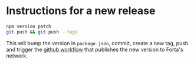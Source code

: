 # Instructions for a new release

```sh
npm version patch
git push && git push --tags
```

This will bump the version in `package.json`, commit, create a new tag, push and trigger the [github workflow](https://github.com/ensuro/forta-monitoring/actions/workflows/publish.yaml) that publishes the new version to Forta's network.
